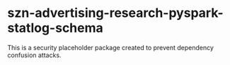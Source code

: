 # szn-advertising-research-pyspark-statlog-schema

This is a security placeholder package created to prevent dependency confusion attacks.